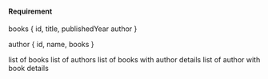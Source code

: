 #### Requirement

 <!-- Structure -->
books {
id,
title,
publishedYear
author
}

author {
id,
name,
books
}

<!-- Data -->

list of books
list of authors
list of books with author details
list of author with book details

